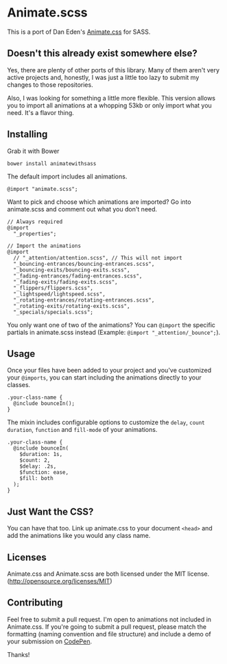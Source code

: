 # Animate.scss

This is a port of Dan Eden's
[Animate.css](http://daneden.github.io/animate.css/) for SASS.

## Doesn't this already exist somewhere else?

Yes, there are plenty of other ports of this library. Many of them aren't very
active projects and, honestly, I was just a little too lazy to submit my changes
to those repositories.

Also, I was looking for something a little more flexible. This version allows
you to import all animations at a whopping 53kb or only import what you need.
It's a flavor thing.

## Installing

Grab it with Bower

```
bower install animatewithsass
```

The default import includes all animations.

```
@import "animate.scss";
```

Want to pick and choose which animations are imported? Go into animate.scss and
comment out what you don't need.

```
// Always required
@import
  "_properties";

// Import the animations
@import
  // "_attention/attention.scss", // This will not import
  "_bouncing-entrances/bouncing-entrances.scss",
  "_bouncing-exits/bouncing-exits.scss",
  "_fading-entrances/fading-entrances.scss",
  "_fading-exits/fading-exits.scss",
  "_flippers/flippers.scss",
  "_lightspeed/lightspeed.scss",
  "_rotating-entrances/rotating-entrances.scss",
  "_rotating-exits/rotating-exits.scss",
  "_specials/specials.scss";
```

You only want one of two of the animations? You can `@import` the specific
partials in animate.scss instead (Example: `@import "_attention/_bounce";`).

## Usage

Once your files have been added to your project and you've customized your
`@imports`, you can start including the animations directly to your classes.

```
.your-class-name {
  @include bounceIn();
}
```

The mixin includes configurable options to customize the `delay`, `count`
`duration`, `function` and `fill-mode` of your animations.

```
.your-class-name {
  @include bounceIn(
    $duration: 1s,
    $count: 2,
    $delay: .2s,
    $function: ease,
    $fill: both
  );
}
```

## Just Want the CSS?

You can have that too. Link up animate.css to your document `<head>` and add the
animations like you would any class name.

## Licenses

Animate.css and Animate.scss are both licensed under the MIT license.
(http://opensource.org/licenses/MIT)

## Contributing

Feel free to submit a pull request. I'm open to animations not included in
Animate.css. If you're going to submit a pull request, please match the
formatting (naming convention and file structure) and include a demo of your
submission on [CodePen](http://www.codepen.io).

Thanks!
